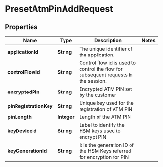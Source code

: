 # PresetAtmPinAddRequest

## Properties
Name | Type | Description | Notes
------------ | ------------- | ------------- | -------------
**applicationId** | **String** | The unique identifier of the application. | 
**controlFlowId** | **String** | Control flow id is used to control the flow for subsequent requests in the session. | 
**encryptedPin** | **String** | Encrypted ATM PIN set by the customer | 
**pinRegistrationKey** | **String** | Unique key used for the registration of ATM PIN | 
**pinLength** | **Integer** | Length of the ATM  PIN | 
**keyDeviceId** | **String** | Label to identify the HSM keys used to encrypt PIN | 
**keyGenerationId** | **String** | It is the generation ID of the HSM Keys referred for encryption for PIN | 
